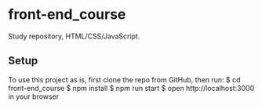 # front-end_course
Study repository, HTML/CSS/JavaScript.

## Setup
To use this project as is, first clone the repo from GitHub, then run:
$ cd front-end_course 
$ npm install
$ npm run start
$ open  http://localhost:3000 in your browser
